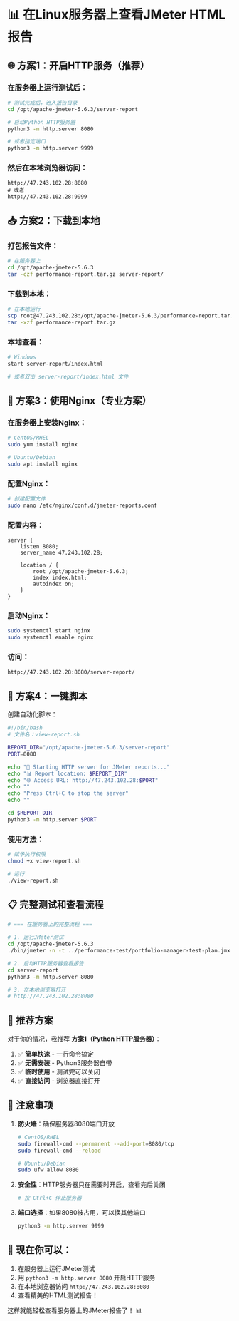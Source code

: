# 📊 在Linux服务器上查看JMeter HTML报告

## 🌐 **方案1：开启HTTP服务**（推荐）

### 在服务器上运行测试后：
```bash
# 测试完成后，进入报告目录
cd /opt/apache-jmeter-5.6.3/server-report

# 启动Python HTTP服务器
python3 -m http.server 8080

# 或者指定端口
python3 -m http.server 9999
```

### 然后在本地浏览器访问：
```
http://47.243.102.28:8080
# 或者
http://47.243.102.28:9999
```

## 📥 **方案2：下载到本地**

### 打包报告文件：
```bash
# 在服务器上
cd /opt/apache-jmeter-5.6.3
tar -czf performance-report.tar.gz server-report/
```

### 下载到本地：
```bash
# 在本地运行
scp root@47.243.102.28:/opt/apache-jmeter-5.6.3/performance-report.tar.gz .
tar -xzf performance-report.tar.gz
```

### 本地查看：
```bash
# Windows
start server-report/index.html

# 或者双击 server-report/index.html 文件
```

## 🚀 **方案3：使用Nginx（专业方案）**

### 在服务器上安装Nginx：
```bash
# CentOS/RHEL
sudo yum install nginx

# Ubuntu/Debian  
sudo apt install nginx
```

### 配置Nginx：
```bash
# 创建配置文件
sudo nano /etc/nginx/conf.d/jmeter-reports.conf
```

### 配置内容：
```nginx
server {
    listen 8080;
    server_name 47.243.102.28;
    
    location / {
        root /opt/apache-jmeter-5.6.3;
        index index.html;
        autoindex on;
    }
}
```

### 启动Nginx：
```bash
sudo systemctl start nginx
sudo systemctl enable nginx
```

### 访问：
```
http://47.243.102.28:8080/server-report/
```

## 🔧 **方案4：一键脚本**

创建自动化脚本：
```bash
#!/bin/bash
# 文件名：view-report.sh

REPORT_DIR="/opt/apache-jmeter-5.6.3/server-report"
PORT=8080

echo "🚀 Starting HTTP server for JMeter reports..."
echo "📊 Report location: $REPORT_DIR"
echo "🌐 Access URL: http://47.243.102.28:$PORT"
echo ""
echo "Press Ctrl+C to stop the server"
echo ""

cd $REPORT_DIR
python3 -m http.server $PORT
```

### 使用方法：
```bash
# 赋予执行权限
chmod +x view-report.sh

# 运行
./view-report.sh
```

## 📋 **完整测试和查看流程**

```bash
# === 在服务器上的完整流程 ===

# 1. 运行JMeter测试
cd /opt/apache-jmeter-5.6.3
./bin/jmeter -n -t ../performance-test/portfolio-manager-test-plan.jmx -l test.jtl -e -o server-report

# 2. 启动HTTP服务器查看报告
cd server-report
python3 -m http.server 8080

# 3. 在本地浏览器打开
# http://47.243.102.28:8080
```

## 🎯 **推荐方案**

对于你的情况，我推荐 **方案1（Python HTTP服务器）**：

1. ✅ **简单快速** - 一行命令搞定
2. ✅ **无需安装** - Python3服务器自带
3. ✅ **临时使用** - 测试完可以关闭
4. ✅ **直接访问** - 浏览器直接打开

## 🚨 **注意事项**

1. **防火墙**：确保服务器8080端口开放
   ```bash
   # CentOS/RHEL
   sudo firewall-cmd --permanent --add-port=8080/tcp
   sudo firewall-cmd --reload
   
   # Ubuntu/Debian
   sudo ufw allow 8080
   ```

2. **安全性**：HTTP服务器只在需要时开启，查看完后关闭
   ```bash
   # 按 Ctrl+C 停止服务器
   ```

3. **端口选择**：如果8080被占用，可以换其他端口
   ```bash
   python3 -m http.server 9999
   ```

## 🎉 **现在你可以**：

1. 在服务器上运行JMeter测试
2. 用 `python3 -m http.server 8080` 开启HTTP服务
3. 在本地浏览器访问 `http://47.243.102.28:8080`
4. 查看精美的HTML测试报告！

这样就能轻松查看服务器上的JMeter报告了！ 📊 